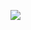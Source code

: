 ![](https://github.com/jwb95/HfG-KI-LAB/blob/main/Lektion%2011%20-%20DCGAN%20-%20PyTorch/media/3.jpg?raw=true)
